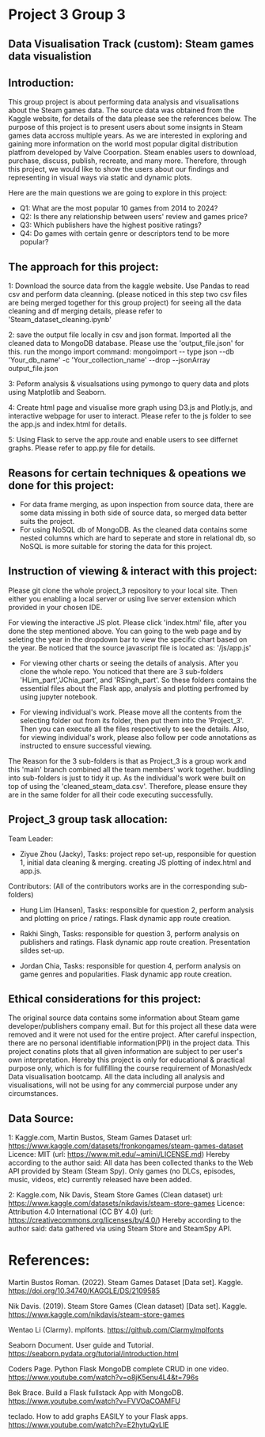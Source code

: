 # Project 3 Group 3

## Data Visualisation Track (custom): Steam games data visualistion

## Introduction:

This group project is about performing data analysis and visualisations about the Steam games data. The source data was
obtained from the Kaggle website, for details of the data please see the references below. 
The purpose of this project is to present users about some insignts in Steam games data accross multiple years. 
As we are interested in exploring and gaining more information on the world most popular digital distribution platfrom developed by Valve Coorpation. Steam enables users to download, purchase, discuss, publish, recreate, and many more. Therefore, through this project, we would like to show the users about our findings and representing in visual ways via static and dynamic plots.

Here are the main questions we are going to explore in this project:

- Q1: What are the most popular 10 games from 2014 to 2024?
- Q2: Is there any relationship between users' review and games price?
- Q3: Which publishers have the highest positive ratings?
- Q4: Do games with certain genre or descriptors tend to be more popular?

## The approach for this project:

1: Download the source data from the kaggle website. Use Pandas to read csv and perform data cleanning. (please noticed
in this step two csv files are being merged together for this group project)
for seeing all the data cleaning and df merging details, please refer to 'Steam_dataset_cleaning.ipynb'

2: save the output file locally in csv and json format. Imported all the cleaned data to MongoDB database.
Please use the 'output_file.json' for this.
run the mongo import command: mongoimport -- type json --db 'Your_db_name' -c 'Your_collection_name' --drop --jsonArray output_file.json

3: Peform analysis & visualsations using pymongo to query data and plots using Matplotlib and Seaborn.

4: Create html page and visualise more graph using D3.js and Plotly.js, and interactive webpage for user to interact.
Please refer to the js folder to see the app.js and index.html for details.

5: Using Flask to serve the app.route and enable users to see differnet graphs.
Please refer to app.py file for details.

## Reasons for certain techniques & opeations we done for this project:

- For data frame merging, as upon inspection from source data, there are some data missing in both side of source data, so merged data better suits the project.
- For using NoSQL db of MongoDB. As the cleaned data contains some nested columns which are hard to seperate and store in relational db, so NoSQL is more suitable for storing the data for this project.

## Instruction of viewing & interact with this project:

Please git clone the whole project_3 repository to your local site. Then either you enabling a local server or using live server extension which provided in your chosen IDE. 

For viewing the interactive JS plot. Please click 'index.html' file, after you done the step mentioned above. You can going to the web page and by seleting the year in the dropdown bar to view the specific chart based on the year. Be noticed that the source javascript file is located as: '/js/app.js'

- For viewing other charts or seeing the details of analysis. After you clone the whole repo. You noticed that there are 3 sub-folders 'HLim_part','JChia_part', and 'RSingh_part'. So these folders contains the essential files about the Flask app, analysis and plotting perfromed by using jupyter notebook. 

- For viewing individual's work. Please move all the contents from the selecting folder out from its folder, then put them into the 'Project_3'. Then you can execute all the files respectively to see the details. Also, for viewing individual's work, please also follow per code annotations as instructed to ensure successful viewing.

The Reason for the 3 sub-folders is that as Project_3 is a group work and this 'main' branch combined all the team members' work together. buddling into sub-folders is just to tidy it up. As the individual's work were built on top of using the 'cleaned_steam_data.csv'. Therefore, please ensure they are in the same folder for all their code executing successfully.


## Project_3 group task allocation:

Team Leader:

- Ziyue Zhou (Jacky), Tasks: project repo set-up, responsible for question 1, initial data cleaning & merging. creating JS plotting of index.html and app.js.

Contributors: (All of the contributors works are in the corresponding sub-folders)

- Hung Lim (Hansen), Tasks: responsible for question 2, perform analysis and plotting on price / ratings. Flask dynamic app route creation.

- Rakhi Singh, Tasks: responsible for question 3, perform analysis on publishers and ratings. Flask dynamic app route creation. Presentation sildes set-up.

- Jordan Chia, Tasks: responsible for question 4, perform analysis on game genres and popularities. Flask dynamic app route creation.

## Ethical considerations for this project:

The original source data contains some information about Steam game developer/publishers company email. But for this project all these data were removed and it were not used for the entire project. After careful inspection, there are no personal identifiable information(PPI) in the project data. This project conatins plots that all given information are subject to per user's own interpretation. Hereby this project is only for educational & practical purpose only, which is for fullfilling the course requirement of Monash/edx Data visualisation bootcamp. All the data including all analysis and visualisations, will not be using for any commercial purpose under any circumstances. 

## Data Source: 

1: Kaggle.com, Martin Bustos, Steam Games Dataset
url: https://www.kaggle.com/datasets/fronkongames/steam-games-dataset
Licence: MIT (url: https://www.mit.edu/~amini/LICENSE.md)
Hereby according to the author said: All data has been collected thanks to the Web API provided by Steam (Steam Spy). Only games (no DLCs, episodes, music, videos, etc) currently released have been added.

2: Kaggle.com, Nik Davis, Steam Store Games (Clean dataset)
url: https://www.kaggle.com/datasets/nikdavis/steam-store-games
Licence: Attribution 4.0 International (CC BY 4.0) (url: https://creativecommons.org/licenses/by/4.0/)
Hereby according to the author said: data gathered via using Steam Store and SteamSpy API.



# References:

Martin Bustos Roman. (2022). Steam Games Dataset [Data set]. Kaggle. https://doi.org/10.34740/KAGGLE/DS/2109585

Nik Davis. (2019). Steam Store Games (Clean dataset) [Data set]. Kaggle. https://www.kaggle.com/nikdavis/steam-store-games

Wentao Li (Clarmy). mplfonts. https://github.com/Clarmy/mplfonts

Seaborn Document. User guide and Tutorial. https://seaborn.pydata.org/tutorial/introduction.html

Coders Page. Python Flask MongoDB complete CRUD in one video. https://www.youtube.com/watch?v=o8jK5enu4L4&t=796s

Bek Brace. Build a Flask fullstack App with MongoDB. https://www.youtube.com/watch?v=FVVOaCOAMFU

teclado. How to add graphs EASILY to your Flask apps. https://www.youtube.com/watch?v=E2hytuQvLlE





